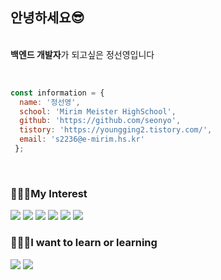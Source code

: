 ## 안녕하세요😎
<p>  
    <br/>
    <b>백엔드 개발자</b>가 되고싶은 정선영입니다
</p>
<br/>

``` javascript
const information = {
  name: '정선영',
  school: 'Mirim Meister HighSchool',
  github: 'https://github.com/seonyo',
  tistory: 'https://youngging2.tistory.com/',
  email: 's2236@e-mirim.hs.kr'
 };  
```

<br/>

### 👩🏻‍💻My Interest 

<img src="https://img.shields.io/badge/Java-007396?style=for-the-badge&logo=Java&logoColor=white"> <img src="https://img.shields.io/badge/PHP -777BB4?style=for-the-badge&logo=PHP&logoColor=white">
 <img src="https://img.shields.io/badge/Node.js-339933?style=for-the-badge&logo=Node.js&logoColor=white">
 <img src="https://img.shields.io/badge/Spring-6DB33F4?style=for-the-badge&logo=Spring&logoColor=white">
  <img src="https://img.shields.io/badge/React-61DAFB?style=for-the-badge&logo=React&logoColor=white">
  <img src="https://img.shields.io/badge/Django-092E20?style=for-the-badge&logo=Django&logoColor=white">


### 💁🏻‍♀️I want to learn or learning
<img src = "https://img.shields.io/badge/Kotlin-7F52FF?logo=Kotlin&logoColor=fff&style=for-the-badge"> <img src = "https://img.shields.io/badge/NestJS-E0234E?logo=nestjs&logoColor=fff&style=for-the-badge"> 

